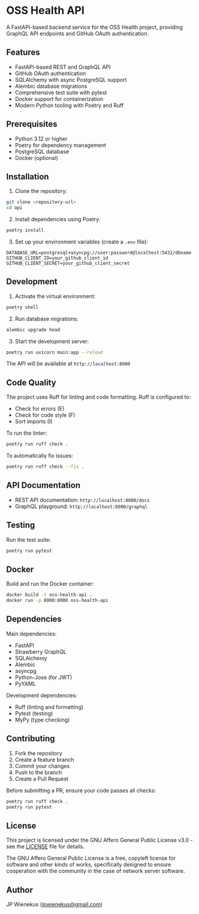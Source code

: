 # OSS Health API

A FastAPI-based backend service for the OSS Health project, providing GraphQL API endpoints and GitHub OAuth authentication.

## Features

- FastAPI-based REST and GraphQL API
- GitHub OAuth authentication
- SQLAlchemy with async PostgreSQL support
- Alembic database migrations
- Comprehensive test suite with pytest
- Docker support for containerization
- Modern Python tooling with Poetry and Ruff

## Prerequisites

- Python 3.12 or higher
- Poetry for dependency management
- PostgreSQL database
- Docker (optional)

## Installation

1. Clone the repository:
```bash
git clone <repository-url>
cd api
```

2. Install dependencies using Poetry:
```bash
poetry install
```

3. Set up your environment variables (create a `.env` file):
```env
DATABASE_URL=postgresql+asyncpg://user:password@localhost:5432/dbname
GITHUB_CLIENT_ID=your_github_client_id
GITHUB_CLIENT_SECRET=your_github_client_secret
```

## Development

1. Activate the virtual environment:
```bash
poetry shell
```

2. Run database migrations:
```bash
alembic upgrade head
```

3. Start the development server:
```bash
poetry run uvicorn main:app --reload
```

The API will be available at `http://localhost:8000`

## Code Quality

The project uses Ruff for linting and code formatting. Ruff is configured to:
- Check for errors (E)
- Check for code style (F)
- Sort imports (I)

To run the linter:
```bash
poetry run ruff check .
```

To automatically fix issues:
```bash
poetry run ruff check --fix .
```

## API Documentation

- REST API documentation: `http://localhost:8000/docs`
- GraphQL playground: `http://localhost:8000/graphql`

## Testing

Run the test suite:
```bash
poetry run pytest
```

## Docker

Build and run the Docker container:
```bash
docker build -t oss-health-api .
docker run -p 8000:8000 oss-health-api
```

## Dependencies

Main dependencies:
- FastAPI
- Strawberry GraphQL
- SQLAlchemy
- Alembic
- asyncpg
- Python-Jose (for JWT)
- PyYAML

Development dependencies:
- Ruff (linting and formatting)
- Pytest (testing)
- MyPy (type checking)

## Contributing

1. Fork the repository
2. Create a feature branch
3. Commit your changes
4. Push to the branch
5. Create a Pull Request

Before submitting a PR, ensure your code passes all checks:
```bash
poetry run ruff check .
poetry run pytest
```

## License

This project is licensed under the GNU Affero General Public License v3.0 - see the [LICENSE](../LICENSE) file for details.

The GNU Affero General Public License is a free, copyleft license for software and other kinds of works, specifically designed to ensure cooperation with the community in the case of network server software.

## Author

JP Wienekus (jpwienekus@gmail.com)
